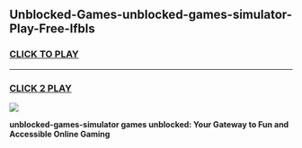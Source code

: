 
## Unblocked-Games-unblocked-games-simulator-Play-Free-lfbls
<h3>
<a href="https://premium76.site?title=unblocked-games-simulator&ref=18A">CLICK TO PLAY</a></h3>
<hr>

<h3>
<a href="https://premium76.site?title=unblocked-games-simulator&ref=18A">CLICK 2 PLAY</a>
  
</h3>

<a href="https://premium76.site?title=unblocked-games-simulator&ref=18A"><img src="https://clearcache.store/games.png"></a>


**unblocked-games-simulator games unblocked: Your Gateway to Fun and Accessible Online Gaming**
